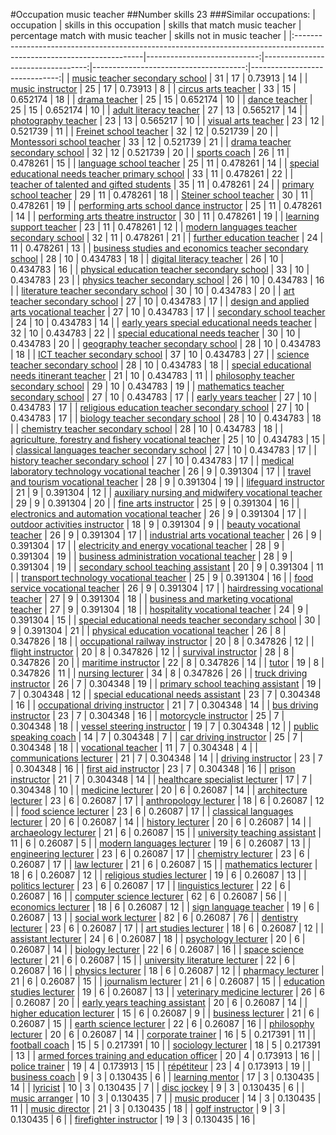 #Occupation music teacher
##Number skills 23
###Similar occupations:
| occupation                                                                                                            |   skills in this occupation |   skills that match music teacher |   percentage match with music teacher |   skills not in music teacher |
|:----------------------------------------------------------------------------------------------------------------------|----------------------------:|----------------------------------:|--------------------------------------:|------------------------------:|
| [music teacher secondary school](music_teacher_secondary_school.md)                                                   |                          31 |                                17 |                              0.73913  |                            14 |
| [music instructor](music_instructor.md)                                                                               |                          25 |                                17 |                              0.73913  |                             8 |
| [circus arts teacher](circus_arts_teacher.md)                                                                         |                          33 |                                15 |                              0.652174 |                            18 |
| [drama teacher](drama_teacher.md)                                                                                     |                          25 |                                15 |                              0.652174 |                            10 |
| [dance teacher](dance_teacher.md)                                                                                     |                          25 |                                15 |                              0.652174 |                            10 |
| [adult literacy teacher](adult_literacy_teacher.md)                                                                   |                          27 |                                13 |                              0.565217 |                            14 |
| [photography teacher](photography_teacher.md)                                                                         |                          23 |                                13 |                              0.565217 |                            10 |
| [visual arts teacher](visual_arts_teacher.md)                                                                         |                          23 |                                12 |                              0.521739 |                            11 |
| [Freinet school teacher](Freinet_school_teacher.md)                                                                   |                          32 |                                12 |                              0.521739 |                            20 |
| [Montessori school teacher](Montessori_school_teacher.md)                                                             |                          33 |                                12 |                              0.521739 |                            21 |
| [drama teacher secondary school](drama_teacher_secondary_school.md)                                                   |                          32 |                                12 |                              0.521739 |                            20 |
| [sports coach](sports_coach.md)                                                                                       |                          26 |                                11 |                              0.478261 |                            15 |
| [language school teacher](language_school_teacher.md)                                                                 |                          25 |                                11 |                              0.478261 |                            14 |
| [special educational needs teacher primary school](special_educational_needs_teacher_primary_school.md)               |                          33 |                                11 |                              0.478261 |                            22 |
| [teacher of talented and gifted students](teacher_of_talented_and_gifted_students.md)                                 |                          35 |                                11 |                              0.478261 |                            24 |
| [primary school teacher](primary_school_teacher.md)                                                                   |                          29 |                                11 |                              0.478261 |                            18 |
| [Steiner school teacher](Steiner_school_teacher.md)                                                                   |                          30 |                                11 |                              0.478261 |                            19 |
| [performing arts school dance instructor](performing_arts_school_dance_instructor.md)                                 |                          25 |                                11 |                              0.478261 |                            14 |
| [performing arts theatre instructor](performing_arts_theatre_instructor.md)                                           |                          30 |                                11 |                              0.478261 |                            19 |
| [learning support teacher](learning_support_teacher.md)                                                               |                          23 |                                11 |                              0.478261 |                            12 |
| [modern languages teacher secondary school](modern_languages_teacher_secondary_school.md)                             |                          32 |                                11 |                              0.478261 |                            21 |
| [further education teacher](further_education_teacher.md)                                                             |                          24 |                                11 |                              0.478261 |                            13 |
| [business studies and economics teacher secondary school](business_studies_and_economics_teacher_secondary_school.md) |                          28 |                                10 |                              0.434783 |                            18 |
| [digital literacy teacher](digital_literacy_teacher.md)                                                               |                          26 |                                10 |                              0.434783 |                            16 |
| [physical education teacher secondary school](physical_education_teacher_secondary_school.md)                         |                          33 |                                10 |                              0.434783 |                            23 |
| [physics teacher secondary school](physics_teacher_secondary_school.md)                                               |                          26 |                                10 |                              0.434783 |                            16 |
| [literature teacher secondary school](literature_teacher_secondary_school.md)                                         |                          30 |                                10 |                              0.434783 |                            20 |
| [art teacher secondary school](art_teacher_secondary_school.md)                                                       |                          27 |                                10 |                              0.434783 |                            17 |
| [design and applied arts vocational teacher](design_and_applied_arts_vocational_teacher.md)                           |                          27 |                                10 |                              0.434783 |                            17 |
| [secondary school teacher](secondary_school_teacher.md)                                                               |                          24 |                                10 |                              0.434783 |                            14 |
| [early years special educational needs teacher](early_years_special_educational_needs_teacher.md)                     |                          32 |                                10 |                              0.434783 |                            22 |
| [special educational needs teacher](special_educational_needs_teacher.md)                                             |                          30 |                                10 |                              0.434783 |                            20 |
| [geography teacher secondary school](geography_teacher_secondary_school.md)                                           |                          28 |                                10 |                              0.434783 |                            18 |
| [ICT teacher secondary school](ICT_teacher_secondary_school.md)                                                       |                          37 |                                10 |                              0.434783 |                            27 |
| [science teacher secondary school](science_teacher_secondary_school.md)                                               |                          28 |                                10 |                              0.434783 |                            18 |
| [special educational needs itinerant teacher](special_educational_needs_itinerant_teacher.md)                         |                          21 |                                10 |                              0.434783 |                            11 |
| [philosophy teacher secondary school](philosophy_teacher_secondary_school.md)                                         |                          29 |                                10 |                              0.434783 |                            19 |
| [mathematics teacher secondary school](mathematics_teacher_secondary_school.md)                                       |                          27 |                                10 |                              0.434783 |                            17 |
| [early years teacher](early_years_teacher.md)                                                                         |                          27 |                                10 |                              0.434783 |                            17 |
| [religious education teacher secondary school](religious_education_teacher_secondary_school.md)                       |                          27 |                                10 |                              0.434783 |                            17 |
| [biology teacher secondary school](biology_teacher_secondary_school.md)                                               |                          28 |                                10 |                              0.434783 |                            18 |
| [chemistry teacher secondary school](chemistry_teacher_secondary_school.md)                                           |                          28 |                                10 |                              0.434783 |                            18 |
| [agriculture, forestry and fishery vocational teacher](agriculture,_forestry_and_fishery_vocational_teacher.md)       |                          25 |                                10 |                              0.434783 |                            15 |
| [classical languages teacher secondary school](classical_languages_teacher_secondary_school.md)                       |                          27 |                                10 |                              0.434783 |                            17 |
| [history teacher secondary school](history_teacher_secondary_school.md)                                               |                          27 |                                10 |                              0.434783 |                            17 |
| [medical laboratory technology vocational teacher](medical_laboratory_technology_vocational_teacher.md)               |                          26 |                                 9 |                              0.391304 |                            17 |
| [travel and tourism vocational teacher](travel_and_tourism_vocational_teacher.md)                                     |                          28 |                                 9 |                              0.391304 |                            19 |
| [lifeguard instructor](lifeguard_instructor.md)                                                                       |                          21 |                                 9 |                              0.391304 |                            12 |
| [auxiliary nursing and midwifery vocational teacher](auxiliary_nursing_and_midwifery_vocational_teacher.md)           |                          29 |                                 9 |                              0.391304 |                            20 |
| [fine arts instructor](fine_arts_instructor.md)                                                                       |                          25 |                                 9 |                              0.391304 |                            16 |
| [electronics and automation vocational teacher](electronics_and_automation_vocational_teacher.md)                     |                          26 |                                 9 |                              0.391304 |                            17 |
| [outdoor activities instructor](outdoor_activities_instructor.md)                                                     |                          18 |                                 9 |                              0.391304 |                             9 |
| [beauty vocational teacher](beauty_vocational_teacher.md)                                                             |                          26 |                                 9 |                              0.391304 |                            17 |
| [industrial arts vocational teacher](industrial_arts_vocational_teacher.md)                                           |                          26 |                                 9 |                              0.391304 |                            17 |
| [electricity and energy vocational teacher](electricity_and_energy_vocational_teacher.md)                             |                          28 |                                 9 |                              0.391304 |                            19 |
| [business administration vocational teacher](business_administration_vocational_teacher.md)                           |                          28 |                                 9 |                              0.391304 |                            19 |
| [secondary school teaching assistant](secondary_school_teaching_assistant.md)                                         |                          20 |                                 9 |                              0.391304 |                            11 |
| [transport technology vocational teacher](transport_technology_vocational_teacher.md)                                 |                          25 |                                 9 |                              0.391304 |                            16 |
| [food service vocational teacher](food_service_vocational_teacher.md)                                                 |                          26 |                                 9 |                              0.391304 |                            17 |
| [hairdressing vocational teacher](hairdressing_vocational_teacher.md)                                                 |                          27 |                                 9 |                              0.391304 |                            18 |
| [business and marketing vocational teacher](business_and_marketing_vocational_teacher.md)                             |                          27 |                                 9 |                              0.391304 |                            18 |
| [hospitality vocational teacher](hospitality_vocational_teacher.md)                                                   |                          24 |                                 9 |                              0.391304 |                            15 |
| [special educational needs teacher secondary school](special_educational_needs_teacher_secondary_school.md)           |                          30 |                                 9 |                              0.391304 |                            21 |
| [physical education vocational teacher](physical_education_vocational_teacher.md)                                     |                          26 |                                 8 |                              0.347826 |                            18 |
| [occupational railway instructor](occupational_railway_instructor.md)                                                 |                          20 |                                 8 |                              0.347826 |                            12 |
| [flight instructor](flight_instructor.md)                                                                             |                          20 |                                 8 |                              0.347826 |                            12 |
| [survival instructor](survival_instructor.md)                                                                         |                          28 |                                 8 |                              0.347826 |                            20 |
| [maritime instructor](maritime_instructor.md)                                                                         |                          22 |                                 8 |                              0.347826 |                            14 |
| [tutor](tutor.md)                                                                                                     |                          19 |                                 8 |                              0.347826 |                            11 |
| [nursing lecturer](nursing_lecturer.md)                                                                               |                          34 |                                 8 |                              0.347826 |                            26 |
| [truck driving instructor](truck_driving_instructor.md)                                                               |                          26 |                                 7 |                              0.304348 |                            19 |
| [primary school teaching assistant](primary_school_teaching_assistant.md)                                             |                          19 |                                 7 |                              0.304348 |                            12 |
| [special educational needs assistant](special_educational_needs_assistant.md)                                         |                          23 |                                 7 |                              0.304348 |                            16 |
| [occupational driving instructor](occupational_driving_instructor.md)                                                 |                          21 |                                 7 |                              0.304348 |                            14 |
| [bus driving instructor](bus_driving_instructor.md)                                                                   |                          23 |                                 7 |                              0.304348 |                            16 |
| [motorcycle instructor](motorcycle_instructor.md)                                                                     |                          25 |                                 7 |                              0.304348 |                            18 |
| [vessel steering instructor](vessel_steering_instructor.md)                                                           |                          19 |                                 7 |                              0.304348 |                            12 |
| [public speaking coach](public_speaking_coach.md)                                                                     |                          14 |                                 7 |                              0.304348 |                             7 |
| [car driving instructor](car_driving_instructor.md)                                                                   |                          25 |                                 7 |                              0.304348 |                            18 |
| [vocational teacher](vocational_teacher.md)                                                                           |                          11 |                                 7 |                              0.304348 |                             4 |
| [communications lecturer](communications_lecturer.md)                                                                 |                          21 |                                 7 |                              0.304348 |                            14 |
| [driving instructor](driving_instructor.md)                                                                           |                          23 |                                 7 |                              0.304348 |                            16 |
| [first aid instructor](first_aid_instructor.md)                                                                       |                          23 |                                 7 |                              0.304348 |                            16 |
| [prison instructor](prison_instructor.md)                                                                             |                          21 |                                 7 |                              0.304348 |                            14 |
| [healthcare specialist lecturer](healthcare_specialist_lecturer.md)                                                   |                          17 |                                 7 |                              0.304348 |                            10 |
| [medicine lecturer](medicine_lecturer.md)                                                                             |                          20 |                                 6 |                              0.26087  |                            14 |
| [architecture lecturer](architecture_lecturer.md)                                                                     |                          23 |                                 6 |                              0.26087  |                            17 |
| [anthropology lecturer](anthropology_lecturer.md)                                                                     |                          18 |                                 6 |                              0.26087  |                            12 |
| [food science lecturer](food_science_lecturer.md)                                                                     |                          23 |                                 6 |                              0.26087  |                            17 |
| [classical languages lecturer](classical_languages_lecturer.md)                                                       |                          20 |                                 6 |                              0.26087  |                            14 |
| [history lecturer](history_lecturer.md)                                                                               |                          20 |                                 6 |                              0.26087  |                            14 |
| [archaeology lecturer](archaeology_lecturer.md)                                                                       |                          21 |                                 6 |                              0.26087  |                            15 |
| [university teaching assistant](university_teaching_assistant.md)                                                     |                          11 |                                 6 |                              0.26087  |                             5 |
| [modern languages lecturer](modern_languages_lecturer.md)                                                             |                          19 |                                 6 |                              0.26087  |                            13 |
| [engineering lecturer](engineering_lecturer.md)                                                                       |                          23 |                                 6 |                              0.26087  |                            17 |
| [chemistry lecturer](chemistry_lecturer.md)                                                                           |                          23 |                                 6 |                              0.26087  |                            17 |
| [law lecturer](law_lecturer.md)                                                                                       |                          21 |                                 6 |                              0.26087  |                            15 |
| [mathematics lecturer](mathematics_lecturer.md)                                                                       |                          18 |                                 6 |                              0.26087  |                            12 |
| [religious studies lecturer](religious_studies_lecturer.md)                                                           |                          19 |                                 6 |                              0.26087  |                            13 |
| [politics lecturer](politics_lecturer.md)                                                                             |                          23 |                                 6 |                              0.26087  |                            17 |
| [linguistics lecturer](linguistics_lecturer.md)                                                                       |                          22 |                                 6 |                              0.26087  |                            16 |
| [computer science lecturer](computer_science_lecturer.md)                                                             |                          62 |                                 6 |                              0.26087  |                            56 |
| [economics lecturer](economics_lecturer.md)                                                                           |                          18 |                                 6 |                              0.26087  |                            12 |
| [sign language teacher](sign_language_teacher.md)                                                                     |                          19 |                                 6 |                              0.26087  |                            13 |
| [social work lecturer](social_work_lecturer.md)                                                                       |                          82 |                                 6 |                              0.26087  |                            76 |
| [dentistry lecturer](dentistry_lecturer.md)                                                                           |                          23 |                                 6 |                              0.26087  |                            17 |
| [art studies lecturer](art_studies_lecturer.md)                                                                       |                          18 |                                 6 |                              0.26087  |                            12 |
| [assistant lecturer](assistant_lecturer.md)                                                                           |                          24 |                                 6 |                              0.26087  |                            18 |
| [psychology lecturer](psychology_lecturer.md)                                                                         |                          20 |                                 6 |                              0.26087  |                            14 |
| [biology lecturer](biology_lecturer.md)                                                                               |                          22 |                                 6 |                              0.26087  |                            16 |
| [space science lecturer](space_science_lecturer.md)                                                                   |                          21 |                                 6 |                              0.26087  |                            15 |
| [university literature lecturer](university_literature_lecturer.md)                                                   |                          22 |                                 6 |                              0.26087  |                            16 |
| [physics lecturer](physics_lecturer.md)                                                                               |                          18 |                                 6 |                              0.26087  |                            12 |
| [pharmacy lecturer](pharmacy_lecturer.md)                                                                             |                          21 |                                 6 |                              0.26087  |                            15 |
| [journalism lecturer](journalism_lecturer.md)                                                                         |                          21 |                                 6 |                              0.26087  |                            15 |
| [education studies lecturer](education_studies_lecturer.md)                                                           |                          19 |                                 6 |                              0.26087  |                            13 |
| [veterinary medicine lecturer](veterinary_medicine_lecturer.md)                                                       |                          26 |                                 6 |                              0.26087  |                            20 |
| [early years teaching assistant](early_years_teaching_assistant.md)                                                   |                          20 |                                 6 |                              0.26087  |                            14 |
| [higher education lecturer](higher_education_lecturer.md)                                                             |                          15 |                                 6 |                              0.26087  |                             9 |
| [business lecturer](business_lecturer.md)                                                                             |                          21 |                                 6 |                              0.26087  |                            15 |
| [earth science lecturer](earth_science_lecturer.md)                                                                   |                          22 |                                 6 |                              0.26087  |                            16 |
| [philosophy lecturer](philosophy_lecturer.md)                                                                         |                          20 |                                 6 |                              0.26087  |                            14 |
| [corporate trainer](corporate_trainer.md)                                                                             |                          16 |                                 5 |                              0.217391 |                            11 |
| [football coach](football_coach.md)                                                                                   |                          15 |                                 5 |                              0.217391 |                            10 |
| [sociology lecturer](sociology_lecturer.md)                                                                           |                          18 |                                 5 |                              0.217391 |                            13 |
| [armed forces training and education officer](armed_forces_training_and_education_officer.md)                         |                          20 |                                 4 |                              0.173913 |                            16 |
| [police trainer](police_trainer.md)                                                                                   |                          19 |                                 4 |                              0.173913 |                            15 |
| [répétiteur](répétiteur.md)                                                                                           |                          23 |                                 4 |                              0.173913 |                            19 |
| [business coach](business_coach.md)                                                                                   |                           9 |                                 3 |                              0.130435 |                             6 |
| [learning mentor](learning_mentor.md)                                                                                 |                          17 |                                 3 |                              0.130435 |                            14 |
| [lyricist](lyricist.md)                                                                                               |                          10 |                                 3 |                              0.130435 |                             7 |
| [disc jockey](disc_jockey.md)                                                                                         |                           9 |                                 3 |                              0.130435 |                             6 |
| [music arranger](music_arranger.md)                                                                                   |                          10 |                                 3 |                              0.130435 |                             7 |
| [music producer](music_producer.md)                                                                                   |                          14 |                                 3 |                              0.130435 |                            11 |
| [music director](music_director.md)                                                                                   |                          21 |                                 3 |                              0.130435 |                            18 |
| [golf instructor](golf_instructor.md)                                                                                 |                           9 |                                 3 |                              0.130435 |                             6 |
| [firefighter instructor](firefighter_instructor.md)                                                                   |                          19 |                                 3 |                              0.130435 |                            16 |
